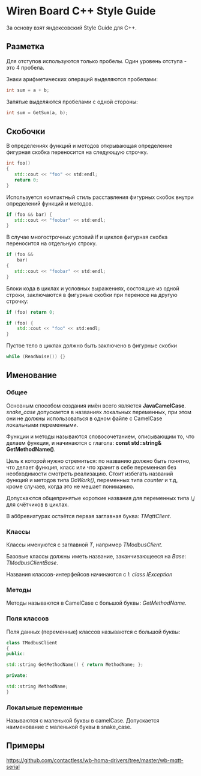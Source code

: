 Wiren Board C++ Style Guide
========================

За основу взят яндексовский Style Guide для C++.

## Разметка

Для отступов используются только пробелы. Один уровень отступа - это 4 пробела.

Знаки арифметических операций выделяются пробелами:

```C++
int sum = a + b;
```

Запятые выделяются пробелами с одной стороны:

```C++
int sum = GetSum(a, b);
```


## Скобочки

В определениях функций и методов открывающая определение фигурная скобка переносится на следующую строчку. 

```C++
int foo()
{
   std::cout << "foo" << std:endl;
   return 0;
}
```

Используется компактный стиль расставления фигурных скобок внутри определений функций и методов.

```C++
if (foo && bar) {
   std::cout << "foobar" << std:endl;
}
```

В случае многострочных условий if и циклов фигурная скобка переносится на отдельную строку.

```C++
if (foo &&
    bar)
{
   std::cout << "foobar" << std:endl;
}
```

Блоки кода в циклах и условных выражениях, состоящие из одной строки, заключаются в фигурные скобки при переносе на другую строчку:

```C++
if (foo) return 0;
```

```C++
if (foo) {
    std::cout << "foo" << std:endl;
}
```

Пустое тело в циклах должно быть заключено в фигурные скобки

```C++
while (ReadNoise()) {}
```




## Именование
### Общее
Основным способом создания имён всего является **JavaCamelCase**.
*snake_case* допускается в названиях локальных переменных, при этом они не должны использоваться в одном файле с CamelCase локальными переменными.



Функции и методы называются словосочетанием, описывающим то, что делаем функция, и начинаются с глагола: **const std::string& GetMethodName()**.

Цель к которой нужно стремиться: по названию должно быть понятно, что делает функция, класс или что хранит в себе переменная без необходимости смотреть реализацию.
Стоит избегать названий функций и методов типа *DoWork()*, переменных типа *counter* и т.д, кроме случаев, когда это не мешает пониманию.

Допускаются общепринятые короткие названия для переменных типа *i,j* для счётчиков в циклах.

В аббревиатурах остаётся первая заглавная буква: *TMqttClient*.


### Классы

Классы именуются с заглавной *T*, например *TModbusClient*.

Базовые классы должны иметь название, заканчивающееся на *Base*: *TModbusClientBase*.

Названия классов-интерфейсов начинаются с *I*: *class IException*

### Методы

Методы называются в CamelCase с большой буквы: *GetMethodName*.

### Поля классов
Поля данных (переменные) классов называются с большой буквы:

```C++
class TModbusClient
{
public:

std::string GetMethodName() { return MethodName; };

private:

std::string MethodName;
}
```

### Локальные переменные

Называются с маленькой буквы в camelCase. Допускается наименование с маленькой буквы в snake_case.


## Примеры

https://github.com/contactless/wb-homa-drivers/tree/master/wb-mqtt-serial
